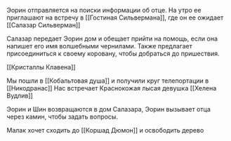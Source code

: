 
Эорин отправляется на поиски информации об отце. На утро ее приглашают на встречу в [[Гостиная Сильвермана]], где он ее ожидает [[Салазар Сильверман]]

Салазар передает Эорин дом и обещает прийти на помощь, если она напишет его имя волшебными чернилами. 
Также предлагает присоединиться к своему коровану, чтобы добраться до пришествия.

[[Кристаллы Клавена]]

Мы пошли в [[Кобальтовая душа]] и получили круг телепортации в [[Никодранас]]
Нас встречает Краснокожая лысая девушка [[Хелена Вудлив]]

Эорин и Шин возвращаются в дом Салазара, Эорин вызывает отца через камин, чтобы задать вопросы.

Малак хочет сходить до [[Коршад Дюмон]] и освободить дерево 
